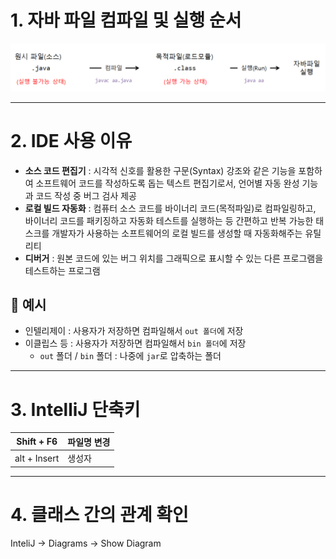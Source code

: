 # 1. 자바 파일 컴파일 및 실행 순서

![Untitled](./images/1-1.png)

---

# 2. IDE 사용 이유

- **소스 코드 편집기** : 시각적 신호를 활용한 구문(Syntax) 강조와 같은 기능을 포함하여 소프트웨어 코드를 작성하도록 돕는 텍스트 편집기로서, 언어별 자동 완성 기능과 코드 작성 중 버그 검사 제공
- **로컬 빌드 자동화** : 컴퓨터 소스 코드를 바이너리 코드(목적파일)로 컴파일링하고, 바이너리 코드를 패키징하고 자동화 테스트를 실행하는 등 간편하고 반복 가능한 태스크를 개발자가 사용하는 소프트웨어의 로컬 빌드를 생성할 때 자동화해주는 유틸리티
- **디버거** : 원본 코드에 있는 버그 위치를 그래픽으로 표시할 수 있는 다른 프로그램을 테스트하는 프로그램

## 🍊 예시

- 인텔리제이 : 사용자가 저장하면 컴파일해서 `out 폴더`에 저장
- 이클립스 등 : 사용자가 저장하면 컴파일해서 `bin 폴더`에 저장
    - `out` 폴더 / `bin` 폴더 : 나중에 `jar`로 압축하는 폴더

---

# 3. IntelliJ 단축키

| Shift + F6 | 파일명 변경 |
| --- | --- |
| alt + Insert | 생성자 | getter&setter 만들기 |

---

# 4. 클래스 간의 관계 확인

InteliJ → Diagrams → Show Diagram